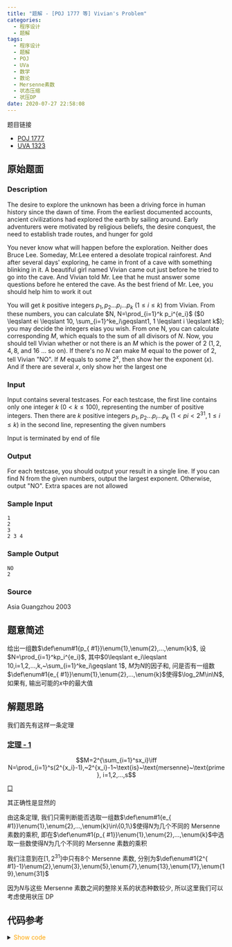 ```yaml
---
title: "题解 - [POJ 1777 等] Vivian's Problem"
categories:
  - 程序设计
  - 题解
tags:
  - 程序设计
  - 题解
  - POJ
  - UVa
  - 数学
  - 数论
  - Mersenne素数
  - 状态压缩
  - 状压DP
date: 2020-07-27 22:58:08
---
```


题目链接

- [POJ 1777](https://vjudge.net/problem/POJ-1777/origin)
- [UVA 1323](https://vjudge.net/problem/UVA-1323/origin)

<!-- more -->

## 原始题面

### Description

The desire to explore the unknown has been a driving force in human history since the dawn of time. From the earliest documented accounts, ancient civilizations had explored the earth by sailing around. Early adventurers were motivated by religious beliefs, the desire conquest, the need to establish trade routes, and hunger for gold

You never know what will happen before the exploration. Neither does Bruce Lee. Someday, Mr.Lee entered a desolate tropical rainforest. And after several days' exploring, he came in front of a cave with something blinking in it. A beautiful girl named Vivian came out just before he tried to go into the cave. And Vivian told Mr. Lee that he must answer some questions before he entered the cave. As the best friend of Mr. Lee, you should help him to work it out

You will get $k$ positive integers $p_1, p_2 ... p_i ... p_k$ ($1 \leqslant i \leqslant k$) from Vivian. From these numbers, you can calculate $N, N=\prod_{i=1}^k p_i^{e_i}$ ($0 \leqslant ei \leqslant 10, \sum_{i=1}^ke_i\geqslant1, 1 \leqslant i \leqslant k$); you may decide the integers eias you wish. From one N, you can calculate corresponding $M$, which equals to the sum of all divisors of $N$. Now, you should tell Vivian whether or not there is an $M$ which is the power of $2$ ($1,2, 4, 8$, and $16$ … so on). If there's no $N$ can make M equal to the power of 2, tell Vivian "NO". If $M$ equals to some $2^x$, then show her the exponent ($x$). And if there are several $x$, only show her the largest one

### Input

Input contains several testcases. For each testcase, the first line contains only one integer $k$ ($0 < k \leqslant  100$), representing the number of positive integers. Then there are $k$ positive integers $p_1, p_2 ... p_i ... p_k$ ($1 < pi < 2^{31}, 1 \leqslant  i \leqslant  k$) in the second line, representing the given numbers

Input is terminated by end of file

### Output

For each testcase, you should output your result in a single line. If you can find N from the given numbers, output the largest exponent. Otherwise, output "NO". Extra spaces are not allowed

### Sample Input

```input1
1
2
3
2 3 4
```

### Sample Output

```output1
NO
2
```

### Source

Asia Guangzhou 2003

## 题意简述

给出一组数$\def\enum#1{p_{ #1}}\enum{1},\enum{2},...,\enum{k}$, 设$N=\prod_{i=1}^kp_i^{e_i}$, 其中$0\leqslant e_i\leqslant 10,i=1,2,...,k,~\sum_{i=1}^ke_i\geqslant 1$, $M$为$N$的因子和, 问是否有一组数$\def\enum#1{e_{ #1}}\enum{1},\enum{2},...,\enum{k}$使得$\log_2M\in\N$, 如果有, 输出可能的$x$中的最大值

## 解题思路

我们首先有这样一条定理

### <a href="#end-t-1" id="t-1">定理 - 1</a>

$$M=2^{\sum_{i=1}^sx_i}\iff N=\prod_{i=1}^s(2^{x_i}-1),~2^{x_i}-1~\text{is}~\text{mersenne}~\text{prime}, i=1,2,...,s$$

<a href="#t-1" id="end-t-1">$\Box$</a>

其正确性是显然的

由这条定理, 我们只需判断能否选取一组数$\def\enum#1{e_{ #1}}\enum{1},\enum{2},...,\enum{k}\in\{0,1\}$使得$N$为几个不同的 Mersenne 素数的乘积, 即在$\def\enum#1{p_{ #1}}\enum{1},\enum{2},...,\enum{k}$中选取一些数使得$N$为几个不同的 Mersenne 素数的乘积

我们注意到在$[1,2^{31}]$中只有$8$个 Mersenne 素数, 分别为$\def\enum#1{2^{ #1}-1}\enum{2},\enum{3},\enum{5},\enum{7},\enum{13},\enum{17},\enum{19},\enum{31}$

因为$N$与这些 Mersenne 素数之间的整除关系的状态种数较少, 所以这里我们可以考虑使用状压 DP

## 代码参考

<details>
<summary><font color='orange'>Show code</font></summary>

{% icodeweb cpa title:POJ_1777 lang:cpp POJ/1777/0.cpp %}

</details>
